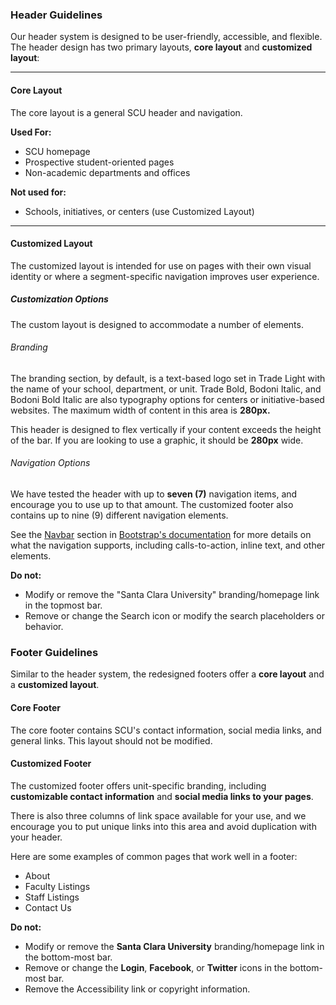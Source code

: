 ### Header Guidelines

Our header system is designed to be user-friendly, accessible, and flexible. The header design has two primary layouts, **core layout** and **customized layout**:

---

<h4 class="text-primary">Core Layout</h4>

The core layout is a general SCU header and navigation.

**Used For:**

* SCU homepage
* Prospective student-oriented pages
* Non-academic departments and offices

**Not used for:**
* Schools, initiatives, or centers (use Customized Layout)

---

<h4 class="text-primary">Customized Layout</h4>

The customized layout is intended for use on pages with their own visual identity or where a segment-specific navigation improves user experience.

##### Customization Options

The custom layout is designed to accommodate a number of elements.

###### Branding

The branding section, by default, is a text-based logo set in Trade Light with the name of your school, department, or unit. Trade Bold, Bodoni Italic, and Bodoni Bold Italic are also typography options for centers or initiative-based websites. The maximum width of content in this area is **280px.**

This header is designed to flex vertically if your content exceeds the height of the bar. If you are looking to use a graphic, it should be **280px** wide. 

###### Navigation Options

We have tested the header with up to **seven (7)** navigation items, and encourage you to use up to that amount. The customized footer also contains up to nine (9) different navigation elements.

See the [Navbar](http://getbootstrap.com/docs/4.0/components/navbar/) section in [Bootstrap's documentation](http://getbootstrap.com/docs) for more details on what the navigation supports, including calls-to-action, inline text, and other elements.

**Do not:**
* Modify or remove the "Santa Clara University" branding/homepage link in the topmost bar.
* Remove or change the Search icon or modify the search placeholders or behavior.

### Footer Guidelines

Similar to the header system, the redesigned footers offer a **core layout** and a **customized layout**.

#### Core Footer

The core footer contains SCU's contact information, social media links, and general links. This layout should not be modified.
 
#### Customized Footer

The customized footer offers unit-specific branding, including **customizable contact information** and **social media links to your pages**.
 
There is also three columns of link space available for your use, and we encourage you to put unique links into this area and avoid duplication with your header.

Here are some examples of common pages that work well in a footer:

* About
* Faculty Listings
* Staff Listings
* Contact Us

**Do not:**
* Modify or remove the **Santa Clara University** branding/homepage link in the bottom-most bar.
* Remove or change the **Login**, **Facebook**, or **Twitter** icons in the bottom-most bar.
* Remove the Accessibility link or copyright information.
